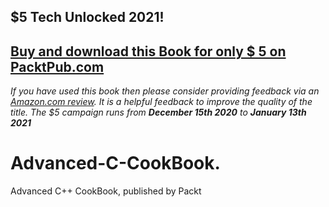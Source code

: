 ## $5 Tech Unlocked 2021!
[Buy and download this Book for only $ 5 on PacktPub.com](https://www.packtpub.com/product/advanced-c-programming-cookbook/9781838559915)
-----
*If you have used this book then please consider providing feedback via an [Amazon.com review](https://www.amazon.com/gp/product/1838559914). It is a helpful feedback to improve the quality of the title. The $5 campaign         runs from __December 15th 2020__ to __January 13th 2021__*

# Advanced-C-CookBook.
Advanced C++ CookBook, published by Packt
